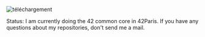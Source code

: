 ![téléchargement](https://github.com/user-attachments/assets/f118c415-8bb3-4d3b-a687-4c05bf2a7ad3)

Status:
I am currently doing the 42 common core in 42Paris.
If you have any questions about my repositories, don't send me a mail.
<!---
hadubois/hadubois is a ✨ special ✨ repository because its `README.md` (this file) appears on your GitHub profile.
You can click the Preview link to take a look at your changes.
--->

